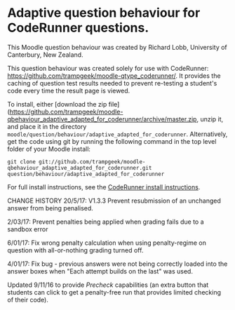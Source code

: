 # Adaptive question behaviour for CodeRunner questions.

This Moodle question behaviour was created by Richard Lobb,
University of Canterbury, New Zealand.

This question behaviour was created solely for use with CodeRunner:
https://github.com/trampgeek/moodle-qtype_coderunner/. It provides the
caching of question test results needed to prevent re-testing a student's
code every time the result page is viewed.

To install, either [download the zip file](https://github.com/trampgeek/moodle-qbehaviour_adaptive_adapted_for_coderunner/archive/master.zip,
unzip it, and place it in the directory `moodle/question/behaviour/adaptive_adapted_for_coderunner`.
Alternatively, get the code using git by running the following command in the
top level folder of your Moodle install:

    git clone git://github.com/trampgeek/moodle-qbehaviour_adaptive_adapted_for_coderunner.git question/behaviour/adaptive_adapted_for_coderunner

For full install instructions, see the
[CodeRunner install instructions](https://github.com/trampgeek/moodle-qtype_coderunner/blob/master/Readme.md).

CHANGE HISTORY
20/5/17: V1.3.3 Prevent resubmission of an unchanged answer from being penalised.

2/03/17: Prevent penalties being applied when grading fails due to a sandbox error

6/01/17: Fix wrong penalty calculation when using penalty-regime on question
with all-or-nothing grading turned off.

4/01/17: Fix bug - previous answers were not being correctly loaded into the
answer boxes when "Each attempt builds on the last" was used.

Updated 9/11/16 to provide *Precheck* capabilities (an extra button that
students can click to get a penalty-free run that provides limited checking
of their code).

